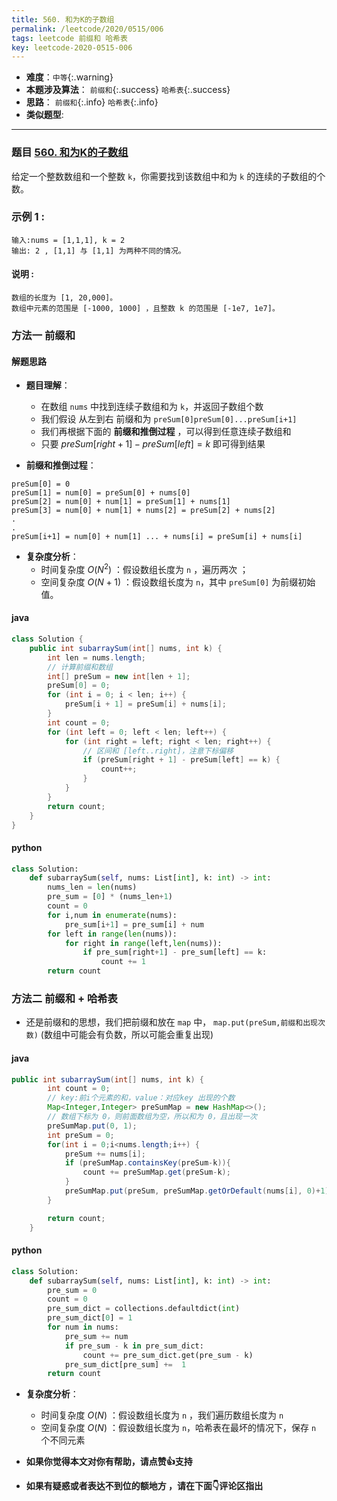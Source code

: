 ```yaml
---
title: 560. 和为K的子数组
permalink: /leetcode/2020/0515/006
tags: leetcode 前缀和 哈希表
key: leetcode-2020-0515-006
---
```

- __难度__：`中等`{:.warning}
- __本题涉及算法__： `前缀和`{:.success} `哈希表`{:.success}
- __思路__：  `前缀和`{:.info} `哈希表`{:.info}
- __类似题型__:

---

### 题目 [560. 和为K的子数组](https://leetcode-cn.com/problems/subarray-sum-equals-k/)
给定一个整数数组和一个整数 `k`，你需要找到该数组中和为 `k` 的连续的子数组的个数。

### 示例 1 :
```
输入:nums = [1,1,1], k = 2
输出: 2 , [1,1] 与 [1,1] 为两种不同的情况。
```
#### 说明 :
```
数组的长度为 [1, 20,000]。
数组中元素的范围是 [-1000, 1000] ，且整数 k 的范围是 [-1e7, 1e7]。
```

### 方法一 前缀和
#### 解题思路
- __题目理解__：
  - 在数组 `nums` 中找到连续子数组和为 `k`，并返回子数组个数
  - 我们假设 从左到右 前缀和为 `preSum[0]preSum[0]...preSum[i+1]`
  - 我们再根据下面的 __前缀和推倒过程__ ，可以得到任意连续子数组和
  - 只要 $preSum[right+1] - preSum[left] = k$ 即可得到结果

- __前缀和推倒过程__：
```
preSum[0] = 0
preSum[1] = num[0] = preSum[0] + nums[0]
preSum[2] = num[0] + num[1] = preSum[1] + nums[1]
preSum[3] = num[0] + num[1] + nums[2] = preSum[2] + nums[2]
.
.
preSum[i+1] = num[0] + num[1] ... + nums[i] = preSum[i] + nums[i]
```

- __复杂度分析__：
  - 时间复杂度 $O(N^2)$ ：假设数组长度为 `n` ，遍历两次 ；
  - 空间复杂度 $O(N+1)$ ：假设数组长度为 `n`，其中 `preSum[0]` 为前缀初始值。

#### java
```java
class Solution {
    public int subarraySum(int[] nums, int k) {
        int len = nums.length;
        // 计算前缀和数组
        int[] preSum = new int[len + 1];
        preSum[0] = 0;
        for (int i = 0; i < len; i++) {
            preSum[i + 1] = preSum[i] + nums[i];
        }
        int count = 0;
        for (int left = 0; left < len; left++) {
            for (int right = left; right < len; right++) {
                // 区间和 [left..right]，注意下标偏移
                if (preSum[right + 1] - preSum[left] == k) {
                    count++;
                }
            }
        }
        return count;
    }
}
```

#### python
```python
class Solution:
    def subarraySum(self, nums: List[int], k: int) -> int:
        nums_len = len(nums)
        pre_sum = [0] * (nums_len+1)
        count = 0
        for i,num in enumerate(nums):
            pre_sum[i+1] = pre_sum[i] + num
        for left in range(len(nums)):
            for right in range(left,len(nums)):
                if pre_sum[right+1] - pre_sum[left] == k:
                    count += 1
        return count
```

### 方法二 前缀和 + 哈希表
- 还是前缀和的思想，我们把前缀和放在 `map` 中， `map.put(preSum,前缀和出现次数)` (数组中可能会有负数，所以可能会重复出现)

#### java
```java
public int subarraySum(int[] nums, int k) {
        int count = 0;
        // key:前i个元素的和，value：对应key 出现的个数
        Map<Integer,Integer> preSumMap = new HashMap<>();
        // 数组下标为 0，则前面数组为空，所以和为 0，且出现一次  
        preSumMap.put(0, 1);
        int preSum = 0;
        for(int i = 0;i<nums.length;i++) {
            preSum += nums[i];
            if (preSumMap.containsKey(preSum-k)){
                count += preSumMap.get(preSum-k);
            }
            preSumMap.put(preSum, preSumMap.getOrDefault(nums[i], 0)+1);
        }

        return count;
    }
```

#### python
```python
class Solution:
    def subarraySum(self, nums: List[int], k: int) -> int:
        pre_sum = 0
        count = 0
        pre_sum_dict = collections.defaultdict(int)
        pre_sum_dict[0] = 1
        for num in nums:
            pre_sum += num
            if pre_sum - k in pre_sum_dict:
                count += pre_sum_dict.get(pre_sum - k)
            pre_sum_dict[pre_sum] +=  1
        return count
```

- __复杂度分析__：
  - 时间复杂度 $O(N)$ ：假设数组长度为 `n` ，我们遍历数组长度为 `n`
  - 空间复杂度 $O(N)$ ：假设数组长度为 `n`，哈希表在最坏的情况下，保存 `n` 个不同元素


- __如果你觉得本文对你有帮助，请点赞👍支持__
- __如果有疑惑或者表达不到位的额地方 ，请在下面👇评论区指出__
